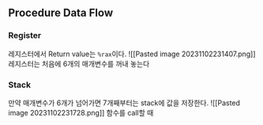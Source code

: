 ## Procedure Data Flow
### Register
레지스터에서 Return value는 `%rax`이다.
![[Pasted image 20231102231407.png]]
레지스터는 처음에 6개의 매개변수를 꺼내 놓는다
### Stack
만약 매개변수가 6개가 넘어가면 7개째부터는 stack에 값을 저장한다.
![[Pasted image 20231102231728.png]]
함수를 call할 때 
